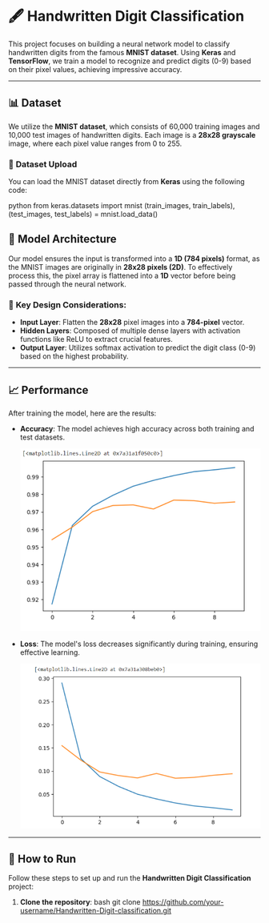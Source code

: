 # 🖋️ **Handwritten Digit Classification**


This project focuses on building a neural network model to classify handwritten digits from the famous **MNIST dataset**. Using **Keras** and **TensorFlow**, we train a model to recognize and predict digits (0-9) based on their pixel values, achieving impressive accuracy.


---

## 📊 **Dataset**


We utilize the **MNIST dataset**, which consists of 60,000 training images and 10,000 test images of handwritten digits. Each image is a **28x28 grayscale** image, where each pixel value ranges from 0 to 255.


### 📝 **Dataset Upload**


You can load the MNIST dataset directly from **Keras** using the following code:


python
from keras.datasets import mnist
(train_images, train_labels), (test_images, test_labels) = mnist.load_data()


## 🧠 **Model Architecture**

Our model ensures the input is transformed into a **1D (784 pixels)** format, as the MNIST images are originally in **28x28 pixels (2D)**. To effectively process this, the pixel array is flattened into a **1D** vector before being passed through the neural network.

### 🔑 **Key Design Considerations**:
- **Input Layer**: Flatten the **28x28** pixel images into a **784-pixel** vector.
- **Hidden Layers**: Composed of multiple dense layers with activation functions like ReLU to extract crucial features.
- **Output Layer**: Utilizes softmax activation to predict the digit class (0-9) based on the highest probability.

---

## 📈 **Performance**

After training the model, here are the results:

- **Accuracy**: The model achieves high accuracy across both training and test datasets.
  
  ![Accuracy](Screenshot%202024-01-09%20203000.png)
  
- **Loss**: The model's loss decreases significantly during training, ensuring effective learning.
  
  ![Loss](Screenshot%202024-01-09%20203030.png)

---

## 🚀 **How to Run**

Follow these steps to set up and run the **Handwritten Digit Classification** project:

1. **Clone the repository**:
   bash
   git clone https://github.com/your-username/Handwritten-Digit-classification.git

